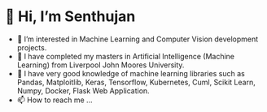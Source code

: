 #  👋 Hi, I’m Senthujan
- 👀 I’m interested in Machine Learning and Computer Vision development projects.
- 🌱 I have completed my masters in Artificial Intelligence (Machine Learning) from Liverpool John Moores University.
- 💞️ I have very good knowledge of machine learning libraries such as Pandas, Matploitlib, Keras, Tensorflow, Kubernetes, Cuml, Scikit Learn, Numpy, Docker, Flask Web Application.
- 📫 How to reach me ...

<!---
Senthu003/Senthu003 is a ✨ special ✨ repository because its `README.md` (this file) appears on your GitHub profile.
You can click the Preview link to take a look at your changes.
--->
